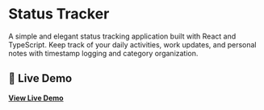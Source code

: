 # Status Tracker

A simple and elegant status tracking application built with React and TypeScript. Keep track of your daily activities, work updates, and personal notes with timestamp logging and category organization.

## 🚀 Live Demo

**[View Live Demo](https://gorgeous-zuccutto-7f60ce.netlify.app/)**

